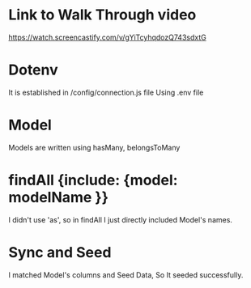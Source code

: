 # Link to Walk Through video
https://watch.screencastify.com/v/gYiTcyhqdozQ743sdxtG

# Dotenv
It is established in /config/connection.js file
Using .env file

# Model

Models are written using hasMany, belongsToMany


# findAll {include: {model: modelName }}

I didn't use 'as', 
so in findAll I just directly included Model's names.


# Sync and Seed

I matched Model's columns and Seed Data,
So It seeded successfully.